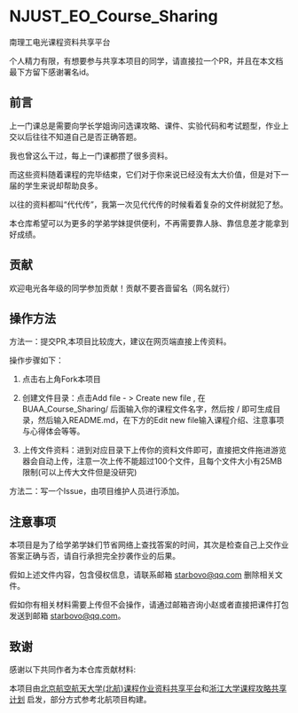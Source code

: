 # NJUST_EO_Course_Sharing
南理工电光课程资料共享平台

个人精力有限，有想要参与共享本项目的同学，请直接拉一个PR，并且在本文档最下方留下感谢署名id。

## 前言
上一门课总是需要向学长学姐询问选课攻略、课件、实验代码和考试题型，作业上交以后往往不知道自己是否正确答题。

我也曾这么干过，每上一门课都攒了很多资料。

而这些资料随着课程的完毕结束，它们对于你来说已经没有太大价值，但是对下一届的学生来说却帮助良多。

以往的资料都叫“代代传”，我第一次见代代传的时候看着复杂的文件树就犯了愁。

本仓库希望可以为更多的学弟学妹提供便利，不再需要靠人脉、靠信息差才能拿到好成绩。

## 贡献
欢迎电光各年级的同学参加贡献！贡献不要吝啬留名（网名就行）

## 操作方法
方法一：提交PR,本项目比较庞大，建议在网页端直接上传资料。

操作步骤如下：

1. 点击右上角Fork本项目
   
2. 创建文件目录：点击Add file - > Create new file , 在 BUAA_Course_Sharing/ 后面输入你的课程文件名字，然后按 / 即可生成目录，然后输入README.md，在下方的Edit new file输入课程介绍、注意事项与心得体会等等。

3. 上传文件资料：进到对应目录下上传你的资料文件即可，直接把文件拖进游览器会自动上传，注意一次上传不能超过100个文件，且每个文件大小有25MB限制(可以上传大文件但是没研究)

方法二：写一个Issue，由项目维护人员进行添加。

## 注意事项
本项目是为了给学弟学妹们节省网络上查找答案的时间，其次是检查自己上交作业答案正确与否，请自行承担完全抄袭作业的后果。

假如上述文件内容，包含侵权信息，请联系邮箱 starbovo@qq.com 删除相关文件。

假如你有相关材料需要上传但不会操作，请通过邮箱咨询小赵或者直接把课件打包发送到邮箱 starbovo@qq.com。

## 致谢
感谢以下共同作者为本仓库贡献材料:


本项目由[北京航空航天大学(北航)课程作业资料共享平台](https://github.com/TheBloodthirster/BUAA_Course_Sharing)和[浙江大学课程攻略共享计划](https://github.com/QSCTech/zju-icicles) 启发，部分方式参考北航项目构建。

